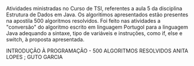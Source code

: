 Atividades ministradas no Curso de TSI, referentes a aula 5 da disciplina Estrutura de Dados em Java. Os algoritimos apresentados estão presentes na apostila 500 algoritmos resolvidos. Foi feito nas atividades a "conversão" do algoritmo escrito em linguagem Portugol para a linguagem Java adequando a sintaxe, tipo de variáveis e instruções, como if, else e switch, à proposta apresentada.

INTRODUÇÃO À PROGRAMAÇÃO - 500 ALGORITMOS RESOLVIDOS ANITA LOPES ; GUTO GARCIA
